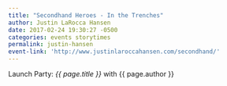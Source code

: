 ```yaml
---
title: "Secondhand Heroes - In the Trenches"
author: Justin LaRocca Hansen
date: 2017-02-24 19:30:27 -0500
categories: events storytimes
permalink: justin-hansen
event-link: 'http://www.justinlaroccahansen.com/secondhand/'
---
```

Launch Party: *{{ page.title }}* with {{ page.author }}
